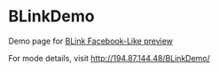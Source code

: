 # BLinkDemo
Demo page for <a href='https://github.com/gagarinbefree/BLink'>BLink Facebook-Like preview</a>

For mode details, visit  <a href='http://194.87.144.48/blinkdemo/' target='_blank'>http://194.87.144.48/BLinkDemo/</a> 
